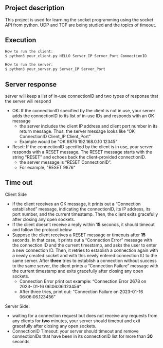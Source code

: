 ## Project description

This project is used for learning the socket programming using the socket API from python. 
UDP and TCP are being studied and the topics of timeout. 


## Execution
```python
How to run the client:
$ python3 your_client.py HELLO Server_IP Server_Port ConnectionID

How to run the server: 
$ python3 your_server.py Server_IP Server_Port
```

## Server response
server will keep a list of in-use connectionID and two types of response that the server will respond
- OK: If the connectionID specified by the client is not in use, your server adds the connectionID to its list of in-use IDs and responds with an OK message
    - the server includes the client IP address and client port number in its return message. Thus, the server message looks like “OK ConnectionID Client_IP Client_Port”
    - Example would be "OK 9876 192.168.0.10 12345"
- Reset: If the connectionID specified by the client is in use, your server responds with a RESET message. The RESET message starts with the string “RESET” and echoes back the client-provided connectionID.
    -  the server message is “RESET ConnectionID”.
    -  For example, "RESET 9876"


## Time out

Client Side
- If the client receives an OK message, it prints out a “Connection established” message, indicating the connectionID, its IP address, its port number, and the current timestamp. Then, the client exits gracefully after closing any open sockets.
-  If the client doesn’t receive a reply within **15** seconds, it should timeout and follow the protocol below 
- Suppose the client receives a RESET message or timeouts after **15** seconds. In that case, it prints out a “Connection Error” message with the connection ID and the current timestamp, and asks the user to enter a new connection ID. Then, it retries to establish a connection again with a newly created socket and with this newly entered connection ID to the same server. After **three** tries to establish a connection without success to the same server, the client prints a “Connection Failure” message with the current timestamp and exits gracefully after closing any open sockets.
    - Connection Error print out example: “Connection Error 2678 on 2023- 01-16 06:06:06.123456”
    - After three tries, print out: “Connection Failure on 2023-01-16 06:06:06.123456”


Server Side: 
- waiting for a connection request but does not receive any requests from any clients for **two** minutes, your server should timeout and exit gracefully after closing any open sockets.
- ConnectionID Timeout: your server should timeout and remove connectionIDs that have been in its connectionID list for more than **30** seconds




